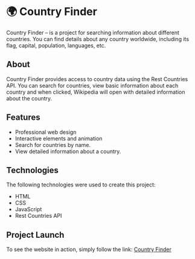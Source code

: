 # 🌍 Country Finder

Country Finder – is a project for searching information about different countries. You can find details about any country worldwide, including its flag, capital, population, languages, etc.

## About

Country Finder provides access to country data using the Rest Countries API. You can search for countries, view basic information about each country and when clicked, Wikipedia will open with detailed information about the country.

## Features

- Professional web design
- Interactive elements and animation
- Search for countries by name.
- View detailed information about a country.

## Technologies

The following technologies were used to create this project:

- HTML
- CSS
- JavaScript
- Rest Countries API

## Project Launch 

To see the website in action, simply follow the link: [Country Finder](https://cutestsun.github.io/country-finder/)

